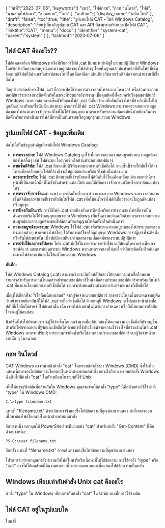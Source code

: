 {
"วันที่":"2023-07-06",
   "keywords":[
"แมว",
"ไฟล์กสท",
"กสท วินโดวส์",
"ไฟล์",
"นามสกุลไฟล์แมว",
"ส่วนขยาย",
"ไฟล์"
],
   "author":{
"display_name":"ชาคีล ไฟซ์"
},
"draft": "false",
"toc":true,
"title": "รูปแบบไฟล์ CAT - ไฟล์ Windows Catalog",
   "description":"เรียนรู้เกี่ยวกับรูปแบบ CAT และ API ที่สามารถสร้างและเปิดไฟล์ CAT",
   "linktitle":"CAT",
   "menu":{
      "docs":{
         "identifier":"system-cat",
         "parent":"system"
}
},
"lastmod":"2023-07-06"
}

## ไฟล์ CAT คืออะไร??

ไฟล์แคตตาล็อก Windows หรือที่เรียกว่าไฟล์ .cat มีบทบาทสำคัญในระบบปฏิบัติการ Windows โดยรับประกันความสมบูรณ์และความถูกต้องของไฟล์ต่างๆ โดยพื้นฐานแล้วมันทำหน้าที่เป็นไฟล์ที่เซ็นชื่อแบบดิจิทัลที่มีค่าแฮชที่เข้ารหัสของไฟล์ในแค็ตตาล็อก เช่นเดียวกับลายเซ็นดิจิทัลจากหน่วยงานที่เชื่อถือได้

วัตถุประสงค์หลักของไฟล์ .cat คือการเปิดใช้งานการตรวจสอบไฟล์ระบบ ไดรเวอร์ หรือส่วนประกอบซอฟต์แวร์ระหว่างการติดตั้งหรือในขณะที่ระบบกำลังทำงาน เมื่อคุณติดตั้งไดรเวอร์หรือชุดซอฟต์แวร์ Windows จะตรวจสอบลายเซ็นดิจิทัลของไฟล์ .cat ที่เกี่ยวข้อง เพื่อยืนยันว่าไฟล์ที่อ้างอิงนั้นไม่ได้ถูกดัดแปลงหรือแก้ไขนับตั้งแต่ลงนาม ด้วยการใช้ไฟล์ .cat Windows สามารถตรวจสอบความถูกต้องของไฟล์และตรวจจับการแก้ไขที่ไม่ได้รับอนุญาต มาตรการรักษาความปลอดภัยนี้ช่วยป้องกันการติดตั้งหรือการดำเนินการไฟล์ที่อาจเป็นอันตรายหรือถูกบุกรุกบนระบบ Windows

## รูปแบบไฟล์ CAT - ข้อมูลเพิ่มเติม

ต่อไปนี้เป็นข้อมูลสำคัญเกี่ยวกับไฟล์ Windows Catalog:

- **การตรวจสอบ:** ไฟล์ Windows Catalog ถูกใช้เพื่อตรวจสอบความสมบูรณ์และความถูกต้องของไฟล์อื่นๆ เช่น ไฟล์ระบบ ไดรเวอร์ หรือส่วนประกอบซอฟต์แวร์
- **ลายเซ็นดิจิทัล:** ไฟล์ .cat มีลายเซ็นดิจิทัลจากหน่วยงานที่เชื่อถือได้ ลายเซ็นนี้ช่วยให้มั่นใจได้ว่าไฟล์แค็ตตาล็อกและไฟล์ที่อ้างอิงจะไม่ถูกดัดแปลงหรือแก้ไขนับตั้งแต่ลงนาม
- **แฮชการเข้ารหัส:** ไฟล์ .cat มีค่าแฮชที่เข้ารหัสของไฟล์ที่เก็บไว้ในแค็ตตาล็อก ค่าแฮชเหล่านี้ทำหน้าที่เป็นลายนิ้วมือที่ไม่ซ้ำกันสำหรับแต่ละไฟล์ และใช้เพื่อตรวจจับการแก้ไขหรือการปลอมแปลงใดๆ
- **การตรวจจับการงัดแงะ:** ระหว่างการติดตั้งหรือการทำงานของระบบ Windows จะตรวจสอบลายเซ็นดิจิทัลและค่าแฮชที่เข้ารหัสลับในไฟล์ .cat เพื่อให้แน่ใจว่าไฟล์ที่เกี่ยวข้องจะไม่ถูกดัดแปลงหรือบุกรุก
- **การป้องกันมัลแวร์:** การใช้ไฟล์ .cat ช่วยป้องกันการติดตั้งหรือการทำงานของไฟล์ที่อาจเป็นอันตรายหรือไม่ได้รับอนุญาตบนระบบ Windows เพิ่มชั้นความปลอดภัยด้วยการตรวจสอบความสมบูรณ์และความถูกต้องของไฟล์ก่อนที่จะอนุญาตให้ติดตั้งหรือดำเนินการ
- **ความสมบูรณ์ของระบบ:** Windows ใช้ไฟล์ .cat เพื่อรักษาความสมบูรณ์ของไฟล์ระบบและส่วนประกอบต่างๆ หากพบว่าไฟล์ใดๆ ได้รับการแก้ไขหรือถูกบุกรุก Windows อาจปฏิเสธที่จะติดตั้งหรือรันไฟล์เหล่านั้น เพื่อปกป้องเสถียรภาพและความปลอดภัยของระบบปฏิบัติการ
- **การปรับใช้และการอัปเดต:** ไฟล์ .cat มักใช้ในระหว่างการปรับใช้และอัปเดตไดรเวอร์ แพ็คเกจซอฟต์แวร์ และการอัปเดตระบบ Windows พวกเขาตรวจสอบให้แน่ใจว่ามีการติดตั้งหรืออัปเดตเฉพาะไฟล์ของแท้และไม่ได้แก้ไขบนระบบ Windows

**บันทึก:**

ไฟล์ Windows Catalog (.cat) สามารถช่วยระงับป๊อปอัปกล่องโต้ตอบความน่าเชื่อถือหลายรายการสำหรับการดาวน์โหลดส่วนประกอบซอฟต์แวร์ใหม่ เมื่อส่วนประกอบซอฟต์แวร์มาพร้อมกับไฟล์ .cat ที่ลงนามโดยหน่วยงานที่เชื่อถือได้ ระบบจะกำหนดส่วนประกอบว่ามาจากแหล่งที่เชื่อถือได้

เมื่อผู้ใช้เลือกที่จะ "เชื่อถือเนื้อหาเสมอ" จากผู้จัดจำหน่ายซอฟต์แวร์ การดาวน์โหลดในอนาคตจากผู้จัดจำหน่ายรายเดียวกันที่ใช้ไฟล์ .cat จะถือว่าเชื่อถือได้ ด้วยเหตุนี้ Windows จะไม่แสดงหน้าต่างป๊อปอัปที่เชื่อถือได้สำหรับไฟล์เหล่านั้น เนื่องจากไฟล์เหล่านั้นได้รับการกำหนดว่าเชื่อถือได้ตามการตัดสินใจของผู้ใช้คนก่อน

ฟังก์ชันนี้ทำให้ประสบการณ์ผู้ใช้ง่ายขึ้นโดยลดจำนวนป๊อปอัปกล่องโต้ตอบความน่าเชื่อถือที่ปรากฏขึ้นสำหรับไฟล์จากแหล่งที่รู้จักและเชื่อถือได้ ด้วยการใช้ประโยชน์จากความไว้วางใจที่สร้างผ่านไฟล์ .cat Windows สามารถปรับปรุงกระบวนการติดตั้งหรือใช้งานส่วนประกอบซอฟต์แวร์จากผู้จัดจำหน่ายรายนั้น ๆ ในอนาคต

## กสท วินโดวส์

CAT Windows อาจหมายถึงคำสั่ง "cat" ในพรอมต์คำสั่งของ Windows (CMD) ซึ่งใช้เพื่อแสดงเนื้อหาของไฟล์ข้อความโดยตรงในหน้าต่างพรอมต์คำสั่ง อย่างไรก็ตาม พรอมต์คำสั่ง Windows ดั้งเดิมไม่มีคำสั่ง "cat" ในตัวเหมือนในระบบที่ใช้ Unix

เพื่อให้บรรลุฟังก์ชันที่คล้ายกันใน Windows คุณสามารถใช้คำสั่ง "type" นี่คือตัวอย่างวิธีใช้คำสั่ง "type" ใน Windows CMD:

```
C:\>type filename.txt
```

แทนที่ "filename.txt" ด้วยเส้นทางจริงและชื่อไฟล์ข้อความที่คุณต้องการแสดง คำสั่งจะส่งออกเนื้อหาของไฟล์โดยตรงในหน้าต่างพรอมต์คำสั่ง

อีกทางหนึ่ง หากคุณใช้ PowerShell จะมีนามแฝง "cat" สำหรับคำสั่ง "Get-Content" นี่คือตัวอย่างหนึ่ง:

```
PS C:\>cat filename.txt
```

อีกครั้ง แทนที่ "filename.txt" ด้วยเส้นทางและชื่อไฟล์ข้อความที่คุณต้องการแสดง

โปรดทราบว่าหากคุณกำลังทำงานกับไฟล์ไบนารี่หรือเนื้อหาที่ไม่ใช่ข้อความ การใช้คำสั่ง "type" หรือ "cat" อาจไม่ให้ผลลัพธ์ที่มีความหมาย เนื่องจากออกแบบมาเพื่อแสดงไฟล์ข้อความเป็นหลัก

## Windows เทียบเท่ากับคำสั่ง Unix cat คืออะไร

คำสั่ง "type" ใน Windows เทียบเท่ากับคำสั่ง "cat" ใน Unix ตามที่กล่าวไว้ข้างต้น

## ไฟล์ CAT อยู่ในรูปแบบใด

ไบนารี่


